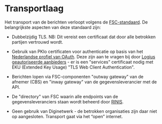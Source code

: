 # Transportlaag

Het transport van de berichten verloopt volgens de [FSC-standaard](https://fsc-standaard.nl/). De belangrijkste aspecten van deze standaard zijn:

- Dubbelzijdig TLS. NB: Dit vereist een certificaat dat door alle betrokken partijen vertrouwd wordt.

- Gebruik van PKIo certificaten voor authenticatie op basis van het [Nederlandse profiel van OAuth](https://gitdocumentatie.logius.nl/publicatie/api/oauth/). Deze zijn aan te vragen bij door [Logius geautoriseerde aanbieders](https://www.logius.nl/domeinen/toegang/pkioverheid/pkioverheidcertificaat-aanvragen) - er is een "services" certificaat nodig met EKU (Extended Key Usage) "TLS Web Client Authentication".

- Berichten lopen via FSC-componenten "outway gateway" van de afnemer (CBS) en "inway gateway" van de gegevensleverancier met de API.

- De "directory" van FSC waarin alle endpoints van de gegevensleveranciers staan wordt beheerd door [RINIS](https://www.rinis.nl/nl/).

- Geen gebruik van Diginetwerk - de betrokken organisaties zijn daar niet op aangesloten. Transport gaat via het “open” internet.
